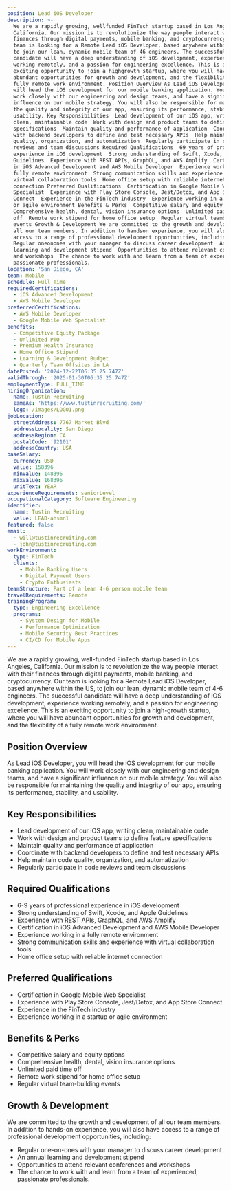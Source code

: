 ```yaml
---
position: Lead iOS Developer
description: >-
  We are a rapidly growing, wellfunded FinTech startup based in Los Angeles,
  California. Our mission is to revolutionize the way people interact with their
  finances through digital payments, mobile banking, and cryptocurrency. Our
  team is looking for a Remote Lead iOS Developer, based anywhere within the US,
  to join our lean, dynamic mobile team of 46 engineers. The successful
  candidate will have a deep understanding of iOS development, experience
  working remotely, and a passion for engineering excellence. This is an
  exciting opportunity to join a highgrowth startup, where you will have
  abundant opportunities for growth and development, and the flexibility of a
  fully remote work environment. Position Overview As Lead iOS Developer, you
  will head the iOS development for our mobile banking application. You will
  work closely with our engineering and design teams, and have a significant
  influence on our mobile strategy. You will also be responsible for maintaining
  the quality and integrity of our app, ensuring its performance, stability, and
  usability. Key Responsibilities  Lead development of our iOS app, writing
  clean, maintainable code  Work with design and product teams to define feature
  specifications  Maintain quality and performance of application  Coordinate
  with backend developers to define and test necessary APIs  Help maintain code
  quality, organization, and automatization  Regularly participate in code
  reviews and team discussions Required Qualifications  69 years of professional
  experience in iOS development  Strong understanding of Swift, Xcode, and Apple
  Guidelines  Experience with REST APIs, GraphQL, and AWS Amplify  Certification
  in iOS Advanced Development and AWS Mobile Developer  Experience working in a
  fully remote environment  Strong communication skills and experience with
  virtual collaboration tools  Home office setup with reliable internet
  connection Preferred Qualifications  Certification in Google Mobile Web
  Specialist  Experience with Play Store Console, Jest/Detox, and App Store
  Connect  Experience in the FinTech industry  Experience working in a startup
  or agile environment Benefits & Perks  Competitive salary and equity options 
  Comprehensive health, dental, vision insurance options  Unlimited paid time
  off  Remote work stipend for home office setup  Regular virtual teambuilding
  events Growth & Development We are committed to the growth and development of
  all our team members. In addition to handson experience, you will also have
  access to a range of professional development opportunities, including: 
  Regular oneonones with your manager to discuss career development  An annual
  learning and development stipend  Opportunities to attend relevant conferences
  and workshops  The chance to work with and learn from a team of experienced,
  passionate professionals.
location: 'San Diego, CA'
team: Mobile
schedule: Full Time
requiredCertifications:
  - iOS Advanced Development
  - AWS Mobile Developer
preferredCertifications:
  - AWS Mobile Developer
  - Google Mobile Web Specialist
benefits:
  - Competitive Equity Package
  - Unlimited PTO
  - Premium Health Insurance
  - Home Office Stipend
  - Learning & Development Budget
  - Quarterly Team Offsites in LA
datePosted: '2024-12-22T06:35:25.747Z'
validThrough: '2025-01-30T06:35:25.747Z'
employmentType: FULL_TIME
hiringOrganization:
  name: Tustin Recruiting
  sameAs: 'https://www.tustinrecruiting.com/'
  logo: /images/LOGO1.png
jobLocation:
  streetAddress: 7767 Market Blvd
  addressLocality: San Diego
  addressRegion: CA
  postalCode: '92101'
  addressCountry: USA
baseSalary:
  currency: USD
  value: 158396
  minValue: 148396
  maxValue: 168396
  unitText: YEAR
experienceRequirements: seniorLevel
occupationalCategory: Software Engineering
identifier:
  name: Tustin Recruiting
  value: LEAD-ahsmn1
featured: false
email:
  - will@tustinrecruiting.com
  - john@tustinrecruiting.com
workEnvironment:
  type: FinTech
  clients:
    - Mobile Banking Users
    - Digital Payment Users
    - Crypto Enthusiasts
teamStructure: Part of a lean 4-6 person mobile team
travelRequirements: Remote
trainingProgram:
  type: Engineering Excellence
  programs:
    - System Design for Mobile
    - Performance Optimization
    - Mobile Security Best Practices
    - CI/CD for Mobile Apps
---
```




We are a rapidly growing, well-funded FinTech startup based in Los Angeles, California. Our mission is to revolutionize the way people interact with their finances through digital payments, mobile banking, and cryptocurrency. Our team is looking for a Remote Lead iOS Developer, based anywhere within the US, to join our lean, dynamic mobile team of 4-6 engineers. The successful candidate will have a deep understanding of iOS development, experience working remotely, and a passion for engineering excellence. This is an exciting opportunity to join a high-growth startup, where you will have abundant opportunities for growth and development, and the flexibility of a fully remote work environment. 

## Position Overview

As Lead iOS Developer, you will head the iOS development for our mobile banking application. You will work closely with our engineering and design teams, and have a significant influence on our mobile strategy. You will also be responsible for maintaining the quality and integrity of our app, ensuring its performance, stability, and usability.

## Key Responsibilities

- Lead development of our iOS app, writing clean, maintainable code
- Work with design and product teams to define feature specifications
- Maintain quality and performance of application
- Coordinate with backend developers to define and test necessary APIs
- Help maintain code quality, organization, and automatization
- Regularly participate in code reviews and team discussions

## Required Qualifications

- 6-9 years of professional experience in iOS development
- Strong understanding of Swift, Xcode, and Apple Guidelines
- Experience with REST APIs, GraphQL, and AWS Amplify
- Certification in iOS Advanced Development and AWS Mobile Developer
- Experience working in a fully remote environment
- Strong communication skills and experience with virtual collaboration tools
- Home office setup with reliable internet connection

## Preferred Qualifications

- Certification in Google Mobile Web Specialist
- Experience with Play Store Console, Jest/Detox, and App Store Connect
- Experience in the FinTech industry
- Experience working in a startup or agile environment

## Benefits & Perks

- Competitive salary and equity options
- Comprehensive health, dental, vision insurance options
- Unlimited paid time off
- Remote work stipend for home office setup
- Regular virtual team-building events

## Growth & Development

We are committed to the growth and development of all our team members. In addition to hands-on experience, you will also have access to a range of professional development opportunities, including:
- Regular one-on-ones with your manager to discuss career development
- An annual learning and development stipend
- Opportunities to attend relevant conferences and workshops
- The chance to work with and learn from a team of experienced, passionate professionals.
